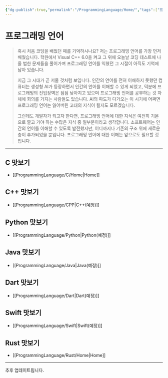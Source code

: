 ```yaml
---
{"dg-publish":true,"permalink":"/ProgrammingLanguage/Home/","tags":["프로그래밍언어"],"created":"2024-02-08T15:40:33.742+09:00","updated":"2024-05-28T16:41:26.023+09:00"}
---
```



# 프로그래밍 언어

> 혹시 처음 코딩을 배웠던 때를 기억하시나요? 저는 프로그래밍 언어를 가장 먼저 배웠습니다. 학원에서 Visual C++ 6.0을 켜고 그 위에 오늘날 코딩 테스트에 나올 법한 문제들을 풀어가며 프로그래밍 언어를 익혔던 그 시절이 아직도 기억에 남아 있습니다.
>
> 지금 그 시대가 곧 저물 것처럼 보입니다. 인간의 언어를 전혀 이해하지 못했던 컴퓨터는 생성형 AI가 등장하면서 인간의 언어를 이해할 수 있게 되었고, 덕분에 프로그래밍의 진입장벽은 점점 낮아지고 있으며 프로그래밍 언어를 공부하는 것 자체에 회의를 가지는 사람들도 있습니다. AI의 파도가 다가오는 이 시기에 어쩌면 프로그래밍 언어는 잃어버린 고대의 지식이 될지도 모르겠습니다.
>
> 그런데도 개발자가 되고자 한다면, 프로그래밍 언어에 대한 지식은 여전히 기본으로 깔고 가야 하는 수많은 지식 중 일부분이라고 생각합니다. 소프트웨어는 인간의 언어를 이해할 수 있도록 발전했지만, 어디까지나 기존의 구조 위에 새로운 층이 추가되었을 뿐입니다. 프로그래밍 언어에 대한 이해는 앞으로도 필요할 것입니다.

---

## C 맛보기
 + [[ProgrammingLanguage/C/Home\|Home]]

## C++ 맛보기
+ [[ProgrammingLanguage/CPP\|C++(예정)]]

## Python 맛보기
+ [[ProgrammingLanguage/Python\|Python(예정)]]

## Java 맛보기
+ [[ProgrammingLanguage/Java\|Java(예정)]]

## Dart 맛보기
+ [[ProgrammingLanguage/Dart\|Dart(예정)]]

## Swift 맛보기
+ [[ProgrammingLanguage/Swift\|Swift(예정)]]

## Rust 맛보기
+ [[ProgrammingLanguage/Rust/Home\|Home]]

---

추후 업데이트됩니다.